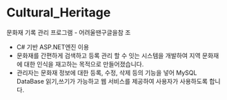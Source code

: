 # Cultural_Heritage
문화재 기록 관리 프로그램 - 어려울땐구글을참 조
- C# 기반 ASP.NET엔진 이용
- 문화재를 간편하게 검색하고 등록 관리 할 수 잇는 시스템을 개발하여 지역 문화재에 대한 인식을 재고하는 목적으로 만들어졌습니다.
- 관리자는 문화재 정보에 대한 등록, 수정, 삭제 등의 기능을 넣어 MySQL DataBase 읽기,쓰기가 가능하고 웹 서비스를 제공하여 사용자가 사용하도록 합니다.
